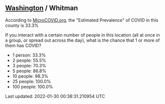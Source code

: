 
## [Washington](/united-states/washington) / Whitman

According to [MicroCOVID.org](http://microcovid.org),
the "Estimated Prevalence" of COVID in this county is 33.3%

If you interact with a certain number of people in this location
(all at once in a group, or spread out across the day), what is the chance that
1 or more of them has COVID?

- 1 person: 33.3%
- 2 people: 55.5%
- 3 people: 70.3%
- 5 people: 86.8%
- 10 people: 98.3%
- 25 people: 100.0%
- 100 people: 100.0%

Last updated: 2022-01-30 00:38:31.210954 UTC

